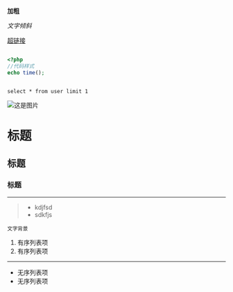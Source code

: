 **加粗**

*文字倾斜*

[超链接](https://www.google.com "这是提示语")

```php

<?php
//代码样式
echo time();

```

```mysql

select * from user limit 1

```

![这是图片](http://7xlwwr.com1.z0.glb.clouddn.com/Fu6kTNoUrAIB7zG3G_6Rix8i18yV?1442899563729 "title text,图片哈")

# 标题 #
## 标题 ##
### 标题 ###

----------

> * kdjfsd
> * sdkfjs

`文字背景`

 1. 有序列表项
 2. 有序列表项

---

 - 无序列表项
 - 无序列表项
 
 
